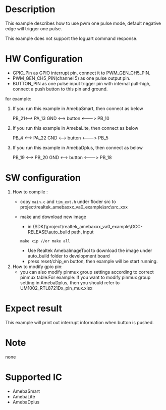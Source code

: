 # Description
  This example describes how to use pwm one pulse mode, default negative edge will trigger one pulse.

This example does not support the loguart command response.

# HW Configuration
  - GPIO_Pin as GPIO interrupt pin, connect it to PWM_GEN_CH5_PIN.
  - PWM_GEN_CH5_PIN(channel 5) as one pulse output pin.
  - BUTTON_PIN as one pulse input trigger pin with internal pull-high, connect a push button to this pin and ground.

  for example:

1. If you run this example in AmebaSmart, then connect as below
   
   PB_21<--> PA_13
   GND <--> button <---> PB_10

2. If you run this example in AmebaLite, then connect as below
   
   PB_4 <--> PA_22
   GND <--> button <---> PB_5

3. If you run this example in AmebaDplus, then connect as below
   
   PB_19 <--> PB_20
   GND <--> button <---> PB_18

# SW configuration
1. How to compile :
   - copy `main.c` and `tim_ext.h` under floder src to project\realtek_amebaxxx_va0_example\src\src_xxx
   - make and download new image
   
     - in {SDK}\project\realtek_amebaxxx_va0_example\GCC-RELEASE\auto_build path, input
   
     ```shell
     make xip //or make all
     ```
   
     - Use Realtek AmebaImageTool to download the image under auto_build folder to development board
     - press reset/chip_en button, then example will be start running.
2. How to modify gpio pin:
   - you can also modify pinmux group settings according to correct pinmux table.For example: 
     If you want to modify pinmux group setting in AmebaDplus, then you should refer to UM1002_RTL8721Dx_pin_mux.xlsx

# Expect result
  This example will print out interrupt information when button is pushed.

# Note
  none

# Supported IC

  - AmebaSmart
  - AmebaLite
  - AmebaDplus